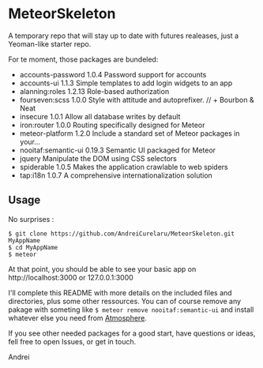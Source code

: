 MeteorSkeleton
================

A temporary repo that will stay up to date with futures realeases, just a Yeoman-like starter repo.

For te moment, those packages are bundeled:

* accounts-password    1.0.4  Password support for accounts
* accounts-ui          1.1.3  Simple templates to add login widgets to an app
* alanning:roles       1.2.13  Role-based authorization
* fourseven:scss       1.0.0  Style with attitude and autoprefixer. // + Bourbon & Neat
* insecure             1.0.1  Allow all database writes by default
* iron:router          1.0.0  Routing specifically designed for Meteor
* meteor-platform      1.2.0  Include a standard set of Meteor packages in your...
* nooitaf:semantic-ui  0.19.3  Semantic UI packaged for Meteor
* jquery               Manipulate the DOM using CSS selectors
* spiderable           1.0.5  Makes the application crawlable to web spiders
* tap:i18n 1.0.7  A comprehensive internationalization solution



## Usage

No surprises :
```
$ git clone https://github.com/AndreiCurelaru/MeteorSkeleton.git MyAppName
$ cd MyAppName
$ meteor 
```
At that point, you should be able to see your basic app on http://localhost:3000 or 127.0.0.1:3000

I'll complete this README with more details on the included files and directories, plus some other ressources. You can of course remove any pakage with someting like `$ meteor remove nooitaf:semantic-ui` and install whatever else you need from [Atmosphere](https://atmospherejs.com/).

If you see other needed packages for a good start, have questions or ideas, fell free to open Issues, or get in touch.

Andrei